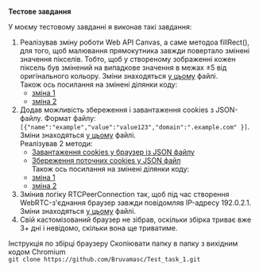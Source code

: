 **Тестове завдання**

У моєму тестовому завданні я виконав такі завдання:
1. Реалізував зміну роботи Web API Canvas, а саме методоа fillRect(), для того, щоб малювання прямокутника завжди повертало змінені значення пікселів. Тобто, щоб у створеному зображенні кожен піксель був змінений на випадкове значення в межах ±5 від оригінального кольору. Зміни знаходяться [у цьому](src/third_party/blink/renderer/modules/canvas/canvas2d/base_rendering_context_2d.cc) файлі. <br>
  Також ось посилання на змінені ділянки коду:
    - [зміна 1](src/third_party/blink/renderer/modules/canvas/canvas2d/base_rendering_context_2d.cc#L26)
    - [зміна 2](src/third_party/blink/renderer/modules/canvas/canvas2d/base_rendering_context_2d.cc#L1767-L1822)
2. Додав можливість збереження і завантаження cookies з JSON-файлу. Формат файлу: `[{"name":"example","value":"value123","domain":".example.com" }]`. Зміни знаходяться [у цьому](src/content/browser/storage_partition_impl.cc) файлі. <br>
    Реалізував 2 методи:
    - [Завантаження cookies у браузер із JSON файлу](src/content/browser/storage_partition_impl.cc#184)
    - [Збереження поточних cookies у JSON файл](src/content/browser/storage_partition_impl.cc#L248) <br>
Також ось посилання на змінені ділянки коду:
    - [зміна 1](src/content/browser/storage_partition_impl.cc#L3578-L3584)
    - [зміна 2](src/content/browser/storage_partition_impl.cc#L3240-L3246)
3. Змінив логіку RTCPeerConnection так, щоб під час створення WebRTC-з'єднання браузер завжди повідомляв IP-адресу 192.0.2.1. Зміни знаходяться [у цьому](src/third_party/blink/renderer/modules/peerconnection/rtc_peer_connection.cc#L2351-L2360) файлі. <br>
4. Свій кастомізований браузер не зібрав, оскільки збірка триває вже 3+ дні і невідомо, скільки вона ще триватиме.


Інструкція по збірці браузеру
Скопіювати папку в папку з вихідним кодом Chromium <br>
`git clone https://github.com/Bruvamasc/Test_task_1.git`
